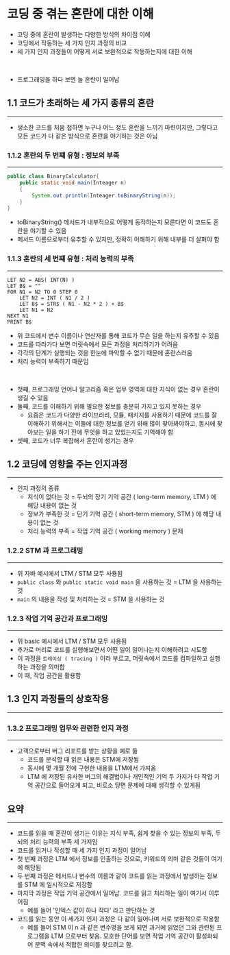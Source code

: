 # 코딩 중 겪는 혼란에 대한 이해

- 코딩 중에 혼란이 발생하는 다양한 방식의 차이점 이해
- 코딩에서 작동하는 세 가지 인지 과정의 비교
- 세 가지 인지 과정들이 어떻게 서로 보완적으로 작동하는지에 대한 이해
 <br> 

- 프로그래밍을 하다 보면 늘 혼란이 일어남

## 1.1 코드가 초래하는 세 가지 종류의 혼란
---
- 생소한 코드를 처음 접하면 누구나 어느 정도 혼란을 느끼기 마련이지만, 그렇다고 모든 코드가 다 같은 방식으로 혼란을 야기하는 것은 아님

### 1.1.2 혼란의 두 번쨰 유형 : 정보의 부족
---
```java
public class BinaryCalculator{
    public static void main(Inteager n)
    {
        System.out.println(Inteager.toBinaryString(n));
    }
}
```

- toBinaryString() 메서드가 내부적으로 어떻게 동작하는지 모른다면 이 코드도 혼란을 야기할 수 있음
- 메서드 이름으로부터 유추할 수 있지만, 정확히 이해하기 위해 내부를 더 살펴야 함

### 1.1.3 혼란의 세 번쨰 유형 : 처리 능력의 부족
---
```basic
LET N2 = ABS( INT(N) )
LET B$ = ""
FOR N1 = N2 TO 0 STEP 0
    LET N2 = INT ( N1 / 2 )
    LET B$ = STR$ ( N1 - N2 * 2 ) + B$
    LET N1 = N2
NEXT N1
PRINT B$
```

- 위 코드에서 변수 이름이나 연산자를 통해 코드가 무슨 일을 하는지 유추할 수 있음
- 코드를 따라가다 보면 머릿속에서 모든 과정을 처리하기가 어려움
- 각각의 단계가 실행되는 것을 한눈에 파악할 수 없기 때문에 혼란스러움
- 처리 능력이 부족하기 때문임
 <br>

- 첫쨰, 프로그래밍 언어나 알고리즘 혹은 업무 영역에 대한 지식이 없는 경우 혼란이 생길 수 있음
- 둘째, 코드를 이해하기 위해 필요한 정보를 충분히 가지고 있지 못하는 경우
  - 요즘은 코드가 다양한 라이브러리, 모듈, 패키지를 사용하기 때문에 코드를 잘 이해하기 위해서는 이들에 대한 정보를 얻기 위해 많이 찾아봐야하고, 동시에 찾아보는 일을 하기 전에 무엇을 하고 있었는지도 기억해야 함
- 셋째, 코드가 너무 복잡해서 혼란이 생기는 경우

## 1.2 코딩에 영향을 주는 인지과정
---
- 인지 과정의 종류
  - 지식이 없다는 것 = 두뇌의 장기 기억 공간 ( long-term memory, LTM ) 에 해당 내용이 없는 것
  - 정보가 부족한 것 = 단기 기억 공간 ( short-term memory, STM ) 에 해당 내용이 없는 것
  - 처리 능력의 부족 = 작업 기억 공간 ( working memory ) 문제

### 1.2.2 STM 과 프로그래밍
---
- 위 자바 예시에서 LTM / STM 모두 사용됨
- `public class` 와 `public static void main` 을 사용하는 것 = LTM 을 사용하는 것
- `main` 의 내용을 작성 및 처리하는 것 = STM 을 사용하는 것

### 1.2.3 작업 기억 공간과 프로그래밍
---
- 위 basic 예시에서 LTM / STM 모두 사용됨
- 추가로 머리로 코드를 실행해보면서 어떤 일이 일어나는지 이해하려고 시도함
- 이 과정을 `트레이싱 ( tracing )` 이라 부르고, 머릿속에서 코드를 컴파일하고 실행하는 과정을 의미함
- 이 때, 작업 공간을 활용함

## 1.3 인지 과정들의 상호작용
---

### 1.3.2 프로그래밍 업무와 관련한 인지 과정
---
- 고객으로부터 버그 리포트를 받는 상황을 예로 듦
  - 코드를 분석할 때 읽은 내용은 STM에 저장됨
  - 동시에 몇 개월 전에 구현한 내용을 LTM에서 가져옴
  - LTM 에 저장된 유사한 버그의 해결법이나 개인적인 기억 두 가지가 다 작업 기억 공간으로 들어오게 되고, 비로소 당면 문제에 대해 생각할 수 있게됨

## 요약
---
- 코드를 읽을 때 혼란이 생기는 이유는 지식 부족, 쉽게 찾을 수 있는 정보의 부족, 두뇌의 처리 능력의 부족 세 가지임
- 코드를 읽거나 작성할 때 세 가지 인지 과정이 일어남
- 첫 번째 과정은 LTM 에서 정보를 인출하는 것으로, 키워드의 의미 같은 것들이 여기에 해당됨
- 두 번째 과정은 메서드나 변수의 이름과 같이 코드를 읽는 과정에서 발생하는 정보를 STM 에 일시적으로 저장함
- 마지막 과정은 작업 기억 공간에서 일어남. 코드를 읽고 처리하는 일이 여기서 이루어짐
  - 예를 들어 '인덱스 값이 하나 작다' 라고 판단하는 것
- 코드를 읽는 동안 이 세가지 인지 과정은 다 같이 일어나며 서로 보완적으로 작용함
  - 예를 들어 STM 이 n 과 같은 변수명을 보게 되면 과거에 읽었던 그와 관련된 프로그램을 LTM 으로부터 찾음. 모호한 단어를 보면 작업 기억 공간이 활성화되어 문맥 속에서 적합한 의미를 찾으려고 함.